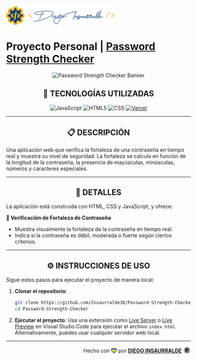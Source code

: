 <p align="left">
    <img src="./images/insa-logo.png" height="50" alt="Insa Logo">
</p>

# Proyecto Personal | [**Password Strength Checker**](https://password-strength-checker-insa.vercel.app/)

<p align="center">
  <img src="https://blog.1password.com/articles/are-password-managers-safe/header.svg" alt="Password Strength Checker Banner" />
</p>

<div align="center">

## **📌 TECNOLOGÍAS UTILIZADAS**

![JavaScript](https://img.shields.io/badge/-JavaScript-000000?style=flat-square&logo=javascript)
![HTML5](https://img.shields.io/badge/-HTML5-E46625?style=flat-square&logo=html5&logoColor=FFFFFF)
![CSS](https://img.shields.io/badge/-CSS-663399?style=flat-square&logo=css)
[![Vercel](https://img.shields.io/badge/-Vercel-000000?style=flat-square&logo=vercel)](https://vercel.com/)

</div>

---

<div align="center">

## **📋 DESCRIPCIÓN**

</div>

Una aplicación web que verifica la fortaleza de una contraseña en tiempo real y muestra su nivel de seguridad. La fortaleza se calcula en función de la longitud de la contraseña, la presencia de mayúsculas, minúsculas, números y caracteres especiales.

---

<div align="center">

## **📁 DETALLES**

</div>

La aplicación está construida con HTML, CSS y JavaScript, y ofrece:

**📍 Verificación de Fortaleza de Contraseña**

- Muestra visualmente la fortaleza de la contraseña en tiempo real.
- Indica si la contraseña es débil, moderada o fuerte según ciertos criterios.

---

<div align="center">

## **⚙️ INSTRUCCIONES DE USO**

</div>

Sigue estos pasos para ejecutar el proyecto de manera local:

1. **Clonar el repositorio**:
   ```bash
   git clone https://github.com/Insaurralde38/Password-Strength-Checker.git
   cd Password-Strength-Checker
   ```

2. **Ejecutar el proyecto**:
   Usa una extensión como [Live Server](vscode:extension/ritwickdey.LiveServer) o [Live Preview](vscode:extension/ms-vscode.live-server) en Visual Studio Code para ejecutar el archivo `index.html`. Alternativamente, puedes usar cualquier servidor web local.

---

<div align="end">

Hecho con <img src="./images/boke-heart.png" alt="heart" height="14" width="16" style="margin: 0px 0px -2.5px 0px" > por [**DIEGO INSAURRALDE**](https://insaurralde.vercel.app/) <img src="./images/boke-chimp.png" alt="chimp" height="21" width="21" style="margin: 0px 0px -4px 0px" >

</div>